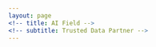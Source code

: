 ```yaml
---
layout: page
<!-- title: AI Field -->
<!-- subtitle: Trusted Data Partner -->
---
```


<!-- [NYU CUSP](http://cusp.nyu.edu/) Graduate. Leave your comments under posts or find me at gang[dot]zhao[at]nyu[dot]edu.   -->


<!-- . -->

<!-- Jostling and joyous,  
The whole world comes after profit;  
Racing and rioting,  
After profit the whole world goes!  
  
  
天下熙熙，皆为利来，天下壤壤，皆为利往。   -->

<!-- Founded by [NYU CUSP](http://cusp.nyu.edu/) Graduate. -->

<!-- 
My name is Inigo Montoya. I have the following qualities:

- I rock a great mustache
- I'm extremely loyal to my family

What else do you need?

### my history

To be honest, I'm having some trouble remembering right now, so why don't you just watch [my movie](http://en.wikipedia.org/wiki/The_Princess_Bride_%28film%29) and it will answer **all** your questions. -->